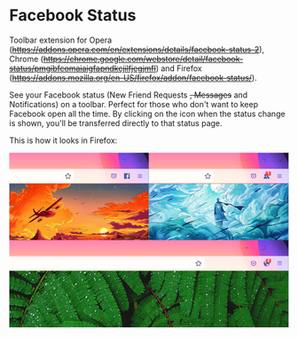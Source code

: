 # Facebook Status
Toolbar extension for
Opera (~~https://addons.opera.com/en/extensions/details/facebook-status-2~~),
Chrome (~~https://chrome.google.com/webstore/detail/facebook-status/pmgibfcomaiaigfapndkcjilfjegjmfl~~) and
Firefox (~~https://addons.mozilla.org/en-US/firefox/addon/facebook-status/~~).

See your Facebook status (New Friend Requests ~~, Messages~~ and Notifications) on a toolbar. Perfect for those who don't want to keep Facebook open all the time.
By clicking on the icon when the status change is shown, you'll be transferred directly to that status page.

This is how it looks in Firefox:

![Firefox screenshots](img/screens_firefox.png "Firefox screenshots")
